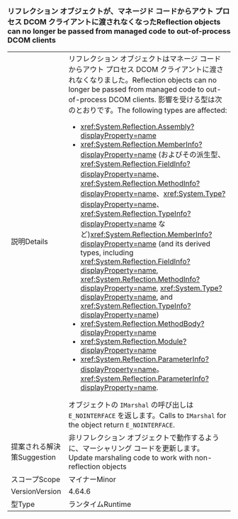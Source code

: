 ### <a name="reflection-objects-can-no-longer-be-passed-from-managed-code-to-out-of-process-dcom-clients"></a><span data-ttu-id="0d159-101">リフレクション オブジェクトが、マネージド コードからアウト プロセス DCOM クライアントに渡されなくなった</span><span class="sxs-lookup"><span data-stu-id="0d159-101">Reflection objects can no longer be passed from managed code to out-of-process DCOM clients</span></span>

|   |   |
|---|---|
|<span data-ttu-id="0d159-102">説明</span><span class="sxs-lookup"><span data-stu-id="0d159-102">Details</span></span>|<span data-ttu-id="0d159-103">リフレクション オブジェクトはマネージ コードからアウト プロセス DCOM クライアントに渡されなくなりました。</span><span class="sxs-lookup"><span data-stu-id="0d159-103">Reflection objects can no longer be passed from managed code to out-of-process DCOM clients.</span></span> <span data-ttu-id="0d159-104">影響を受ける型は次のとおりです。</span><span class="sxs-lookup"><span data-stu-id="0d159-104">The following types are affected:</span></span><ul><li><xref:System.Reflection.Assembly?displayProperty=name></li><li><span data-ttu-id="0d159-105"><xref:System.Reflection.MemberInfo?displayProperty=name> (およびその派生型、<xref:System.Reflection.FieldInfo?displayProperty=name>、<xref:System.Reflection.MethodInfo?displayProperty=name>、<xref:System.Type?displayProperty=name>、<xref:System.Reflection.TypeInfo?displayProperty=name> など)</span><span class="sxs-lookup"><span data-stu-id="0d159-105"><xref:System.Reflection.MemberInfo?displayProperty=name> (and its derived types, including <xref:System.Reflection.FieldInfo?displayProperty=name>, <xref:System.Reflection.MethodInfo?displayProperty=name>, <xref:System.Type?displayProperty=name>, and <xref:System.Reflection.TypeInfo?displayProperty=name>)</span></span></li><li><xref:System.Reflection.MethodBody?displayProperty=name></li><li><xref:System.Reflection.Module?displayProperty=name></li><li><span data-ttu-id="0d159-106"><xref:System.Reflection.ParameterInfo?displayProperty=name>。</span><span class="sxs-lookup"><span data-stu-id="0d159-106"><xref:System.Reflection.ParameterInfo?displayProperty=name>.</span></span></li></ul><span data-ttu-id="0d159-107">オブジェクトの <code>IMarshal</code> の呼び出しは <code>E_NOINTERFACE</code> を返します。</span><span class="sxs-lookup"><span data-stu-id="0d159-107">Calls to <code>IMarshal</code> for the object return <code>E_NOINTERFACE</code>.</span></span>|
|<span data-ttu-id="0d159-108">提案される解決策</span><span class="sxs-lookup"><span data-stu-id="0d159-108">Suggestion</span></span>|<span data-ttu-id="0d159-109">非リフレクション オブジェクトで動作するように、マーシャリング コードを更新します。</span><span class="sxs-lookup"><span data-stu-id="0d159-109">Update marshaling code to work with non-reflection objects</span></span>|
|<span data-ttu-id="0d159-110">スコープ</span><span class="sxs-lookup"><span data-stu-id="0d159-110">Scope</span></span>|<span data-ttu-id="0d159-111">マイナー</span><span class="sxs-lookup"><span data-stu-id="0d159-111">Minor</span></span>|
|<span data-ttu-id="0d159-112">Version</span><span class="sxs-lookup"><span data-stu-id="0d159-112">Version</span></span>|<span data-ttu-id="0d159-113">4.6</span><span class="sxs-lookup"><span data-stu-id="0d159-113">4.6</span></span>|
|<span data-ttu-id="0d159-114">型</span><span class="sxs-lookup"><span data-stu-id="0d159-114">Type</span></span>|<span data-ttu-id="0d159-115">ランタイム</span><span class="sxs-lookup"><span data-stu-id="0d159-115">Runtime</span></span>|

